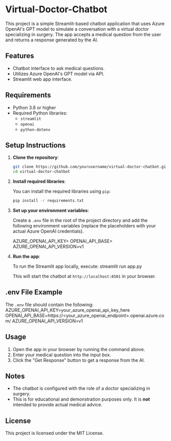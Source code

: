 # Virtual-Doctor-Chatbot

This project is a simple Streamlit-based chatbot application that uses Azure OpenAI's GPT model to simulate a conversation with a virtual doctor specializing in surgery. The app accepts a medical question from the user and returns a response generated by the AI.

## Features

- Chatbot interface to ask medical questions.
- Utilizes Azure OpenAI's GPT model via API.
- Streamlit web app interface.

## Requirements

- Python 3.8 or higher
- Required Python libraries:
  - `streamlit`
  - `openai`
  - `python-dotenv`

## Setup Instructions

1. **Clone the repository**:

    ```bash
    git clone https://github.com/yourusername/virtual-doctor-chatbot.git
    cd virtual-doctor-chatbot
    ```

2. **Install required libraries**:

    You can install the required libraries using `pip`:

    ```bash
    pip install -r requirements.txt
    ```

3. **Set up your environment variables**:

    Create a `.env` file in the root of the project directory and add the following environment variables (replace the placeholders with your actual Azure OpenAI credentials).

    AZURE_OPENAI_API_KEY=<your Azure OpenAI API key>
    OPENAI_API_BASE=<your Azure OpenAI endpoint>
    AZURE_OPENAI_API_VERSION=v1

4. **Run the app**:

    To run the Streamlit app locally, execute:
    streamlit run app.py

    This will start the chatbot at `http://localhost:8501` in your browser.

## .env File Example

The `.env` file should contain the following:
AZURE_OPENAI_API_KEY=your_azure_openai_api_key_here
OPENAI_API_BASE=https://<your_azure_openai_endpoint>.openai.azure.com/
AZURE_OPENAI_API_VERSION=v1


## Usage

1. Open the app in your browser by running the command above.
2. Enter your medical question into the input box.
3. Click the "Get Response" button to get a response from the AI.

## Notes

- The chatbot is configured with the role of a doctor specializing in surgery.
- This is for educational and demonstration purposes only. It is **not** intended to provide actual medical advice.

## License

This project is licensed under the MIT License.

